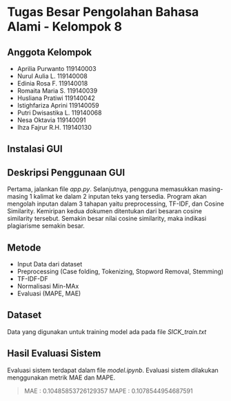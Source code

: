 # Tugas Besar Pengolahan Bahasa Alami - Kelompok 8

## Anggota Kelompok
- Aprilia Purwanto	    119140003
- Nurul Aulia L.	    119140008
- Edinia Rosa F.	    119140018
- Romaita Maria S.	    119140039
- Husliana Pratiwi	    119140042
- Istighfariza Aprini	119140059
- Putri Dwisastika L.	119140068
- Nesa Oktavia		    119140091
- Ihza Fajrur R.H.	    119140130

## Instalasi GUI

## Deskripsi Penggunaan GUI
Pertama, jalankan file *app.py*. Selanjutnya, pengguna memasukkan masing-masing 1 kalimat ke dalam 2 inputan teks yang tersedia. Program akan mengolah inputan dalam 3 tahapan yaitu preprocessing, TF-IDF, dan Cosine Similarity. Kemiripan kedua dokumen ditentukan dari besaran cosine similarity tersebut. Semakin besar nilai cosine similarity, maka indikasi plagiarisme semakin besar.

## Metode
- Input Data dari dataset
- Preprocessing (Case folding, Tokenizing, Stopword Removal, Stemming)
- TF-IDF-DF
- Normalisasi Min-MAx
- Evaluasi (MAPE, MAE)
## Dataset
Data yang digunakan untuk training model ada pada file *SICK_train.txt*

## Hasil Evaluasi Sistem
Evaluasi sistem terdapat dalam file *model.ipynb*. Evaluasi sistem dilakukan menggunakan metrik MAE dan MAPE.
> MAE : 0.10485853726129357
> MAPE : 0.1078544954687591